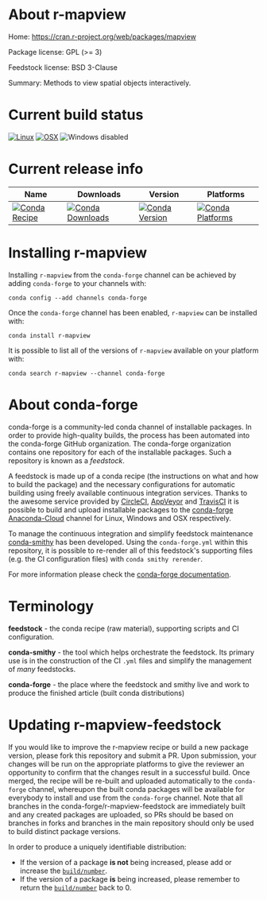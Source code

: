 About r-mapview
===============

Home: https://cran.r-project.org/web/packages/mapview

Package license: GPL (>= 3)

Feedstock license: BSD 3-Clause

Summary: Methods to view spatial objects interactively.



Current build status
====================

[![Linux](https://img.shields.io/circleci/project/github/conda-forge/r-mapview-feedstock/master.svg?label=Linux)](https://circleci.com/gh/conda-forge/r-mapview-feedstock)
[![OSX](https://img.shields.io/travis/conda-forge/r-mapview-feedstock/master.svg?label=macOS)](https://travis-ci.org/conda-forge/r-mapview-feedstock)
![Windows disabled](https://img.shields.io/badge/Windows-disabled-lightgrey.svg)

Current release info
====================

| Name | Downloads | Version | Platforms |
| --- | --- | --- | --- |
| [![Conda Recipe](https://img.shields.io/badge/recipe-r--mapview-green.svg)](https://anaconda.org/conda-forge/r-mapview) | [![Conda Downloads](https://img.shields.io/conda/dn/conda-forge/r-mapview.svg)](https://anaconda.org/conda-forge/r-mapview) | [![Conda Version](https://img.shields.io/conda/vn/conda-forge/r-mapview.svg)](https://anaconda.org/conda-forge/r-mapview) | [![Conda Platforms](https://img.shields.io/conda/pn/conda-forge/r-mapview.svg)](https://anaconda.org/conda-forge/r-mapview) |

Installing r-mapview
====================

Installing `r-mapview` from the `conda-forge` channel can be achieved by adding `conda-forge` to your channels with:

```
conda config --add channels conda-forge
```

Once the `conda-forge` channel has been enabled, `r-mapview` can be installed with:

```
conda install r-mapview
```

It is possible to list all of the versions of `r-mapview` available on your platform with:

```
conda search r-mapview --channel conda-forge
```


About conda-forge
=================

conda-forge is a community-led conda channel of installable packages.
In order to provide high-quality builds, the process has been automated into the
conda-forge GitHub organization. The conda-forge organization contains one repository
for each of the installable packages. Such a repository is known as a *feedstock*.

A feedstock is made up of a conda recipe (the instructions on what and how to build
the package) and the necessary configurations for automatic building using freely
available continuous integration services. Thanks to the awesome service provided by
[CircleCI](https://circleci.com/), [AppVeyor](https://www.appveyor.com/)
and [TravisCI](https://travis-ci.org/) it is possible to build and upload installable
packages to the [conda-forge](https://anaconda.org/conda-forge)
[Anaconda-Cloud](https://anaconda.org/) channel for Linux, Windows and OSX respectively.

To manage the continuous integration and simplify feedstock maintenance
[conda-smithy](https://github.com/conda-forge/conda-smithy) has been developed.
Using the ``conda-forge.yml`` within this repository, it is possible to re-render all of
this feedstock's supporting files (e.g. the CI configuration files) with ``conda smithy rerender``.

For more information please check the [conda-forge documentation](https://conda-forge.org/docs/).

Terminology
===========

**feedstock** - the conda recipe (raw material), supporting scripts and CI configuration.

**conda-smithy** - the tool which helps orchestrate the feedstock.
                   Its primary use is in the construction of the CI ``.yml`` files
                   and simplify the management of *many* feedstocks.

**conda-forge** - the place where the feedstock and smithy live and work to
                  produce the finished article (built conda distributions)


Updating r-mapview-feedstock
============================

If you would like to improve the r-mapview recipe or build a new
package version, please fork this repository and submit a PR. Upon submission,
your changes will be run on the appropriate platforms to give the reviewer an
opportunity to confirm that the changes result in a successful build. Once
merged, the recipe will be re-built and uploaded automatically to the
`conda-forge` channel, whereupon the built conda packages will be available for
everybody to install and use from the `conda-forge` channel.
Note that all branches in the conda-forge/r-mapview-feedstock are
immediately built and any created packages are uploaded, so PRs should be based
on branches in forks and branches in the main repository should only be used to
build distinct package versions.

In order to produce a uniquely identifiable distribution:
 * If the version of a package **is not** being increased, please add or increase
   the [``build/number``](https://conda.io/docs/user-guide/tasks/build-packages/define-metadata.html#build-number-and-string).
 * If the version of a package **is** being increased, please remember to return
   the [``build/number``](https://conda.io/docs/user-guide/tasks/build-packages/define-metadata.html#build-number-and-string)
   back to 0.
